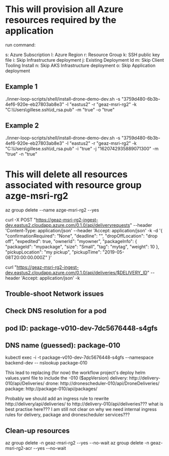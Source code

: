 # This will provision all Azure resources required by the application

run command:

s: Azure Subscription
l: Azure Region
r: Resource Group
k: SSH public key file
i: Skip Infrastructure deployment
j: Existing Deployment Id
m: Skip Client Tooling Install
n: Skip AKS Infrastructure deployment
o: Skip Application deployment

## Example 1
./inner-loop-scripts/shell/install-drone-demo-dev.sh -s "3759d480-6b3b-4ef6-920e-eb27803ab8e3" -l "eastus2" -r "geaz-msri-rg2" -k "C:\Users\gillese\.ssh\id_rsa.pub" -m "true" -o "true"

## Example 2
./inner-loop-scripts/shell/install-drone-demo-dev.sh -s "3759d480-6b3b-4ef6-920e-eb27803ab8e3" -l "eastus2" -r "geaz-msri-rg2" -k "C:\Users\gillese\.ssh\id_rsa.pub" -i "true" -j "1620742935889071300" -m "true" -n "true"

# This will delete all resources associated with resource group azge-msri-rg2
az group delete --name azge-msri-rg2 --yes

curl -X POST "https://geaz-msri-rg2-ingest-dev.eastus2.cloudapp.azure.com/0.1.0/api/deliveryrequests" --header 'Content-Type: application/json' --header 'Accept: application/json' -k -d '{
   "confirmationRequired": "None",
   "deadline": "",
   "dropOffLocation": "drop off",
   "expedited": true,
   "ownerId": "myowner",
   "packageInfo": {
     "packageId": "mypackage",
     "size": "Small",
     "tag": "mytag",
     "weight": 10
   },
   "pickupLocation": "my pickup",
   "pickupTime": "2019-05-08T20:00:00.000Z"
 }'

curl "https://geaz-msri-rg2-ingest-dev.eastus2.cloudapp.azure.com/0.1.0/api/deliveries/$DELIVERY_ID" --header 'Accept: application/json' -k

## Trouble-shoot Network issues
## Check DNS resolution for a pod
## pod ID: package-v010-dev-7dc5676448-s4gfs
## DNS name (guessed): package-010
kubectl exec -i -t package-v010-dev-7dc5676448-s4gfs --namespace backend-dev -- nslookup package-010

This lead to replacing (for now) the workflow project's deploy helm values.yaml file to include the -010 ($appVersion)
  delivery: http://delivery-010/api/Deliveries/
  drone: http://dronescheduler-010/api/DroneDeliveries/
  package: http://package-010/api/packages/

Probably we should add an ingress rule to rewrite http://delivery/api/deliveries/ to http://delivery-010/api/deliveries???
what is best practise here???
I am still not clear on why we need internal ingress rules for delivery, package and dronescheduler services???

## Clean-up resources
az group delete -n geaz-msri-rg2 --yes --no-wait
az group delete -n geaz-msri-rg2-acr --yes --no-wait
